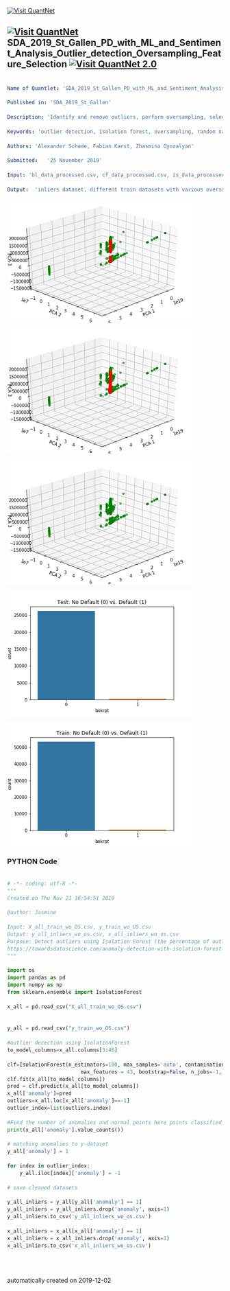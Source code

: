 [<img src="https://github.com/QuantLet/Styleguide-and-FAQ/blob/master/pictures/banner.png" width="888" alt="Visit QuantNet">](http://quantlet.de/)

## [<img src="https://github.com/QuantLet/Styleguide-and-FAQ/blob/master/pictures/qloqo.png" alt="Visit QuantNet">](http://quantlet.de/) **SDA_2019_St_Gallen_PD_with_ML_and_Sentiment_Analysis_Outlier_detection_Oversampling_Feature_Selection** [<img src="https://github.com/QuantLet/Styleguide-and-FAQ/blob/master/pictures/QN2.png" width="60" alt="Visit QuantNet 2.0">](http://quantlet.de/)

```yaml

Name of Quantlet: 'SDA_2019_St_Gallen_PD_with_ML_and_Sentiment_Analysis_Outlier_detection_Oversampling_Feature_Selection'

Published in: 'SDA_2019_St_Gallen'

Description: 'Identify and remove outliers, perform oversampling, select the 44 most important features of the dataset'
            
Keywords: 'outlier detection, isolation forest, oversampling, random naive oversampling, synthetic minority oversampling, adaptive synthetic'

Authors: 'Alexander Schade, Fabian Karst, Zhasmina Gyozalyan'

Submitted:   '25 November 2019'

Input: 'bl_data_processed.csv, cf_data_processed.csv, is_data_processed.csv, lbl_data_processed.csv, filings_data_processed.csv, macro.csv, ratios.csv'

Output:  'inliers dataset, different train datasets with various oversampling methods applied, the test dataset (as csv)'

```

![Picture1](X_all_train_3D_with_rand_naive_os.png)

![Picture2](X_all_train_3D_with_smote_os.png)

![Picture3](X_all_train_3D_without_Oversampling.png)

![Picture4](test_nodefault_vs_default.png)

![Picture5](train_nodefault_vs_default.png)

### PYTHON Code
```python

# -*- coding: utf-8 -*-
"""
Created on Thu Nov 21 16:54:51 2019

@author: Jasmine

Input: X_all_train_wo_OS.csv, y_train_wo_OS.csv
Output: y_all_inliers_wo_os.csv, x_all_inliers_wo_os.csv
Purpose: Detect outliers using Isolation Forest (the percentage of outliers was set to 10%). Save new cleaned datasets with inliers.
https://towardsdatascience.com/anomaly-detection-with-isolation-forest-visualization-23cd75c281e2
"""

import os
import pandas as pd 
import numpy as np
from sklearn.ensemble import IsolationForest

x_all = pd.read_csv("X_all_train_wo_OS.csv")


y_all = pd.read_csv("y_train_wo_OS.csv")

#outlier decection using IsolationForest
to_model_columns=x_all.columns[3:46]

clf=IsolationForest(n_estimators=100, max_samples='auto', contamination=float(.1), \
                        max_features = 43, bootstrap=False, n_jobs=-1, random_state=42, verbose=0)
clf.fit(x_all[to_model_columns])
pred = clf.predict(x_all[to_model_columns])
x_all['anomaly']=pred
outliers=x_all.loc[x_all['anomaly']==-1]
outlier_index=list(outliers.index)

#Find the number of anomalies and normal points here points classified -1 are anomalous
print(x_all['anomaly'].value_counts())

# matching anomalies to y-dataset
y_all['anomaly'] = 1
  
for index in outlier_index:
    y_all.iloc[index]['anomaly'] = -1 
    
# save cleaned datasets

y_all_inliers = y_all[y_all['anomaly'] == 1]
y_all_inliers = y_all_inliers.drop('anomaly', axis=1)
y_all_inliers.to_csv('y_all_inliers_wo_os.csv')

x_all_inliers = x_all[x_all['anomaly'] == 1]
x_all_inliers = x_all_inliers.drop('anomaly', axis=1)
x_all_inliers.to_csv('x_all_inliers_wo_os.csv')





```

automatically created on 2019-12-02
